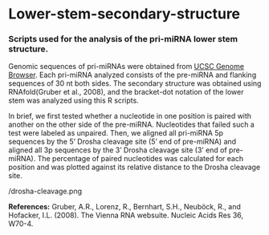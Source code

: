 # Lower-stem-secondary-structure
### Scripts used for the analysis of the pri-miRNA lower stem structure.

Genomic sequences of pri-miRNAs were obtained from [UCSC Genome Browser](https://genome.ucsc.edu/). Each pri-miRNA analyzed consists of the pre-miRNA and flanking sequences of 30 nt both sides. The secondary structure was obtained using RNAfold(Gruber et al., 2008), and the bracket-dot notation of the lower stem was analyzed using this R scripts. 

In brief, we first tested whether a nucleotide in one position is paired with another on the other side of the pre-miRNA. Nucleotides that failed such a test were labeled as unpaired. Then, we aligned all pri-miRNA 5p sequences by the 5’ Drosha cleavage site (5’ end of pre-miRNA) and aligned all 3p sequences by the 3’ Drosha cleavage site (3’ end of pre-miRNA). The percentage of paired nucleotides was calculated for each position and was plotted against its relative distance to the Drosha cleavage site.

/drosha-cleavage.png

**References:**
Gruber, A.R., Lorenz, R., Bernhart, S.H., Neuböck, R., and Hofacker, I.L. (2008). The Vienna RNA websuite. Nucleic Acids Res 36, W70-4.
